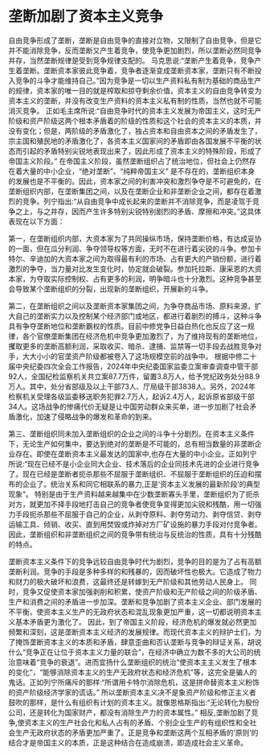 # 垄断加剧了资本主义竞争

自由竞争形成了垄断，垄断是自由竞争的直接对立物，又限制了自由竞争，但是它并不能消除竞争，反而垄断又产生着竞争，使竞争更加剧烈，所以垄断必然同竞争并存，当然垄断规律是受到竞争规律支配的。
马克思说:“垄断产生着竞争，竞争产生着垄断。垄断资本家彼此竞争着，竞争者逐渐变成垄断资本家，垄断只有不断投入竞争的斗争才能维持自己。”因为竞争是一切以生产资料私有制为基础的商品生产的规律，资本家的唯一目的就是榨取和掠夺剩余价值，资本主义的自由竞争转变为资本主义的垄断，并没有改变生产资料的资本主义私有制的性质，当然也就不可能消灭竞争。
正如毛主席所说:“自由竞争时代的资本主义发展为帝国主义，这时无产阶级和资产阶级这两个根本矛盾着的阶级的性质和这个社会的资本主义的本质，并没有变化；但是，两阶级的矛盾激化了，独占资本和自由资本之间的矛盾发生了，宗主国和殖民地的矛盾激化了，各资本主义国家间的矛盾即由各国发展不平衡的状态而引起的矛盾特别尖锐地表现出来了，因此形成了资本主义的特殊阶段，形成了帝国主义阶段。”
在帝国主义阶段，虽然垄断组织占了统治地位，但社会上仍然存在着大量的中小企业，“绝对垄断”、“纯粹帝国主义” 是不存在的，垄断组织本身的发展也是不平衡的。因此，资本家之间的利害冲突和激烈争夺是不可避免的，在垄断组织内部，在垄断集团之间，以及在垄断企业和非垄断企业之间，都存在着激烈的竞争。列宁指出:“从自由竞争中成长起来的垄断并不消除竞争，而是凌驾于竞争之上，与之并存，因而产生许多特别尖锐特别剧烈的矛盾、摩擦和冲突。”这具体表现在以下方面：

第一，在垄断组织内部，大资本家为了共同操纵市场，保持垄断价格，有达成妥协的一面，但在瓜分利润、争夺领导权等方面，无时不在进行着尖锐的斗争。参加卡特尔、辛迪加的大资本家之间为取得最有利的市场、占有更大的产销份额，进行着激烈的争夺，当力量对比发生变化时，协定就会破裂。参加托拉斯、康采恩的大资本家，为夺取实际控制权、占有更多的利润，明争暗斗也十分激烈。这种竞争甚至会导致某个垄断组织的分裂，出现新的垄断组织，开展新的斗争。

第二，在垄断组织之间以及垄断资本家集团之间，为争夺商品市场、原料来源，扩大自己的垄断实力以及控制某个经济部门或地区，都进行着剧烈的搏斗，这种斗争具有争夺垄断地位和垄断霸权的性质。目前中修党争日益白热化也反应了这一规律，各个官僚垄断集团在经济危机中竞争更加激烈了，为了维持现有的垄断地位，攫取更多的垄断高额利润，采取收买、暗杀、逮捕、监禁等一切手段去战胜竞争对手，大大小小的官垄资产阶级都被卷入了这场规模空前的战争中。
根据中修二十届中央纪委四次全会工作报告，2024年中央纪委国家监委立案审查调查中管干部92人，全国纪检监察机关共立案87.7万件，留置3.8万人，给予党纪政务处分88.9万人。其中，处分省部级及以上干部73人、厅局级干部3838人。另外，2024年检察机关受理各级监委移送职务犯罪2.7万人，起诉2.4万人，起诉原省部级干部34人。这场战争的惨痛代价无疑是让中国劳动群众来买单，进一步加剧了社会矛盾激化，加速了侵略战争的爆发和革命的到来。

第三、垄断组织同未加入垄断组织的企业之间的斗争十分剧烈。在资本主义条件下，无论生产如何集中，要达到绝对的垄断是不可能的，总有相当数量的非垄断企业存在。即使在垄断资本主义最发达的国家中,也存在大量的中小企业。正如列宁所说:“现在已经不是小企业同大企业、技术落后的企业同技术先进的企业进行竞争了。现在已经是垄断者扼杀那些不屈服于垄断组织、不屈服于垄断组织的压迫和摆布的企业了。统治关系和同它相联系的暴力,正是‘资本主义发展的最新阶段’的典型现象”。
特别是由于生产资料越来越集中在少数垄断寡头手里，垄断组织为了扼杀对方，就更加不择手段地打击自己的竞争者使竞争变得更加尖锐和残酷，用一切强力手段扼杀那些不屈服于自己的企业，从剥夺原料、剥夺劳动力、剥夺信贷、剥夺运输工具、倾销、收买、直到用焚毁或炸掉对方厂矿设施的暴力手段对付竞争者。因此，垄断组织和非垄断组织之间的竞争带有统治与反统治的性质，具有十分残酷的特点。

垄断资本主义条件下的竞争远较自由竞争时代为剧烈，竞争的目的是为了占有高额垄断利润。竞争的手段是多种多样的和残暴的，因而破坏性也极大。它造成了物力和财力的极大破坏和浪费，这最终还是转嫁到无产阶级和其他劳动人民身上。
同时，竞争又促使资本家加强剥削和积累，使资产阶级和无产阶级之间的阶级矛盾、生产和消费之间的矛盾进一步加深。垄断和竞争加剧了资本主义企业、部门发展的不平衡，使资本主义生产的无政府状态和混乱现象更加严重，这一切都说明资本主义基本矛盾更为激化了。
因此，到了帝国主义阶段，经济危机的爆发就必然更加频繁和深刻，这是垄断资本主义经济的发展规律。而现代资本主义的辩护士们，为了掩饰垄断资本主义的本质和矛盾，肆意歪曲和否认垄断与竞争的辩证关系，胡说什么“竞争正在让位于资本主义力量的联合”，在经济中确立为数不多的大公司的统治意味着“竞争的衰退”。进而宜扬什么垄断组织的统治“使资本主主义发生了根本的变化”，“能够消除资本主义的生产无政府状态和经济危机”等，这完全是骗人的鬼话。正如列宁所痛斥的那样:“所谓用卡特尔消除危机，这是拼命替资本主义粉饰的资产阶级经济学家的谎话。”
所以垄断资本主义决不是象资产阶级和修正主义者鼓吹的那样，是什么有组织有计划的资本主义。就像恩格斯指出:“无论转化为股份公司，还是转化为国家财产，都没有消除生产力的资本属性。”
相反,垄断加剧了竞争,使资本主义的生产社会化和私人占有的矛盾、个别企业生产的有组织性和全社会生产无政府状态的矛盾更加严重了。正是竞争和垄断这两个互相矛盾的‘原则’的结合才是帝国主义的本质，正是这种结合在造成崩溃，即造成社会主义革命。